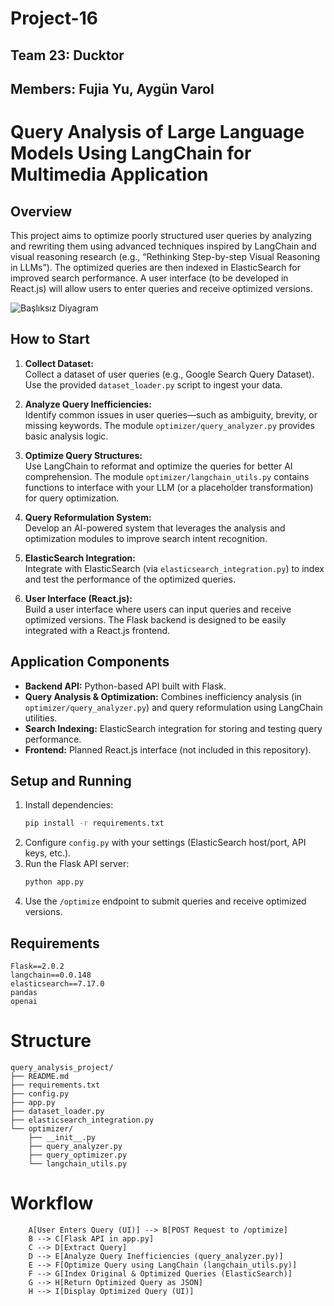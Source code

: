# Project-16

## Team 23: Ducktor
## Members: Fujia Yu, Aygün Varol

# Query Analysis of Large Language Models Using LangChain for Multimedia Application

## Overview
This project aims to optimize poorly structured user queries by analyzing and rewriting them using advanced techniques inspired by LangChain and visual reasoning research (e.g., “Rethinking Step-by-step Visual Reasoning in LLMs”). The optimized queries are then indexed in ElasticSearch for improved search performance. A user interface (to be developed in React.js) will allow users to enter queries and receive optimized versions.

![Başlıksız Diyagram](https://github.com/user-attachments/assets/42e86009-4fa3-4718-8bc8-45607724799d)

## How to Start
1. **Collect Dataset:**  
   Collect a dataset of user queries (e.g., Google Search Query Dataset). Use the provided `dataset_loader.py` script to ingest your data.

2. **Analyze Query Inefficiencies:**  
   Identify common issues in user queries—such as ambiguity, brevity, or missing keywords. The module `optimizer/query_analyzer.py` provides basic analysis logic.

3. **Optimize Query Structures:**  
   Use LangChain to reformat and optimize the queries for better AI comprehension. The module `optimizer/langchain_utils.py` contains functions to interface with your LLM (or a placeholder transformation) for query optimization.

4. **Query Reformulation System:**  
   Develop an AI-powered system that leverages the analysis and optimization modules to improve search intent recognition.

5. **ElasticSearch Integration:**  
   Integrate with ElasticSearch (via `elasticsearch_integration.py`) to index and test the performance of the optimized queries.

6. **User Interface (React.js):**  
   Build a user interface where users can input queries and receive optimized versions. The Flask backend is designed to be easily integrated with a React.js frontend.

## Application Components
- **Backend API:** Python-based API built with Flask.
- **Query Analysis & Optimization:** Combines inefficiency analysis (in `optimizer/query_analyzer.py`) and query reformulation using LangChain utilities.
- **Search Indexing:** ElasticSearch integration for storing and testing query performance.
- **Frontend:** Planned React.js interface (not included in this repository).

## Setup and Running
1. Install dependencies:
   ```bash
   pip install -r requirements.txt
    ```
2. Configure `config.py` with your settings (ElasticSearch host/port, API keys, etc.).
3. Run the Flask API server:
   ```bash
   python app.py
   ```
4. Use the `/optimize` endpoint to submit queries and receive optimized versions.

## Requirements

```plaintext
Flask==2.0.2
langchain==0.0.148
elasticsearch==7.17.0
pandas
openai
```

# Structure

```
query_analysis_project/
├── README.md
├── requirements.txt
├── config.py
├── app.py
├── dataset_loader.py
├── elasticsearch_integration.py
└── optimizer/
    ├── __init__.py
    ├── query_analyzer.py
    ├── query_optimizer.py
    └── langchain_utils.py
```

# Workflow

```
    A[User Enters Query (UI)] --> B[POST Request to /optimize]
    B --> C[Flask API in app.py]
    C --> D[Extract Query]
    D --> E[Analyze Query Inefficiencies (query_analyzer.py)]
    E --> F[Optimize Query using LangChain (langchain_utils.py)]
    F --> G[Index Original & Optimized Queries (ElasticSearch)]
    G --> H[Return Optimized Query as JSON]
    H --> I[Display Optimized Query (UI)]
```

